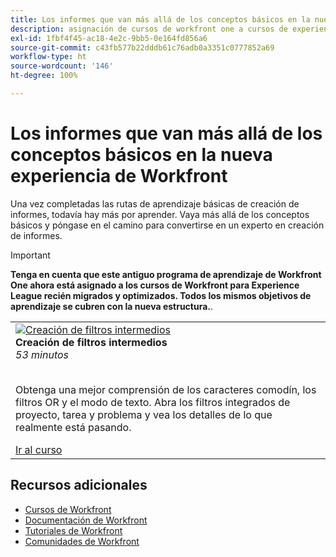 ```yaml
---
title: Los informes que van más allá de los conceptos básicos en la nueva experiencia de Workfront
description: asignación de cursos de workfront one a cursos de experience league
exl-id: 1fbf4f45-ac18-4e2c-9bb5-0e164fd856a6
source-git-commit: c43fb577b22dddb61c76adb0a3351c0777852a69
workflow-type: ht
source-wordcount: '146'
ht-degree: 100%

---
```


# Los informes que van más allá de los conceptos básicos en la nueva experiencia de Workfront

Una vez completadas las rutas de aprendizaje básicas de creación de informes, todavía hay más por aprender. Vaya más allá de los conceptos básicos y póngase en el camino para convertirse en un experto en creación de informes.

>[!IMPORTANT]
>
>**Tenga en cuenta que este antiguo programa de aprendizaje de Workfront One ahora está asignado a los cursos de Workfront para Experience League recién migrados y optimizados.  Todos los mismos objetivos de aprendizaje se cubren con la nueva estructura.**.

<table>
  <tr>
   <td>
      <a href="https://experienceleague.adobe.com/?recommended=Workfront-U-1-2022.2.reporting">
      <img alt="Creación de filtros intermedios" src="https://cdn.experienceleague.adobe.com/thumb/create-intermediate-filters.png"/>
      </a>
      <div>
         <strong>Creación de filtros intermedios</strong></a>         
         <br/><em>53 minutos</em>
      </div>
      <p>
        <br/>
         Obtenga una mejor comprensión de los caracteres comodín, los filtros OR y el modo de texto. Abra los filtros integrados de proyecto, tarea y problema y vea los detalles de lo que realmente está pasando.
      </p>
      <a  rel="noreferrer" target="_blank" href="https://experienceleague.adobe.com/?recommended=Workfront-U-1-2022.2.reporting" class="spectrum-Button spectrum-Button--primary spectrum-Button--sizeM">
      <span class="spectrum-Button-label has-no-wrap has-text-weight-bold">Ir al curso</span>
      </a>
   </td>   
  </tr>

</table>

## Recursos adicionales

* [Cursos de Workfront](https://experienceleague.adobe.com/?lang=es&amp;Solution=Workfront#courses)
* [Documentación de Workfront](https://experienceleague.adobe.com/docs/workfront.html?lang=es)
* [Tutoriales de Workfront](https://experienceleague.adobe.com/docs/workfront-learn/tutorials-workfront/home.html?lang=es)
* [Comunidades de Workfront](https://experienceleaguecommunities.adobe.com/t5/workfront/ct-p/workfront)

